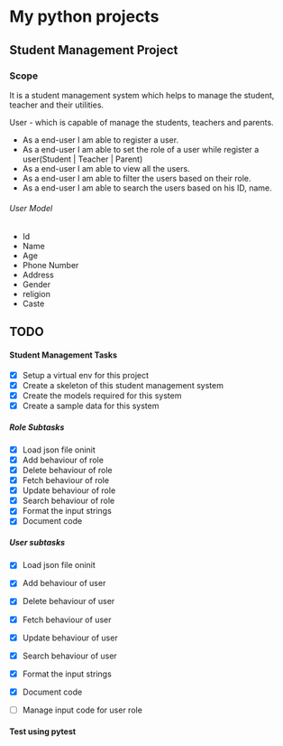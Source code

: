 # My python projects

## Student Management Project

### Scope

It is a student management system which helps to manage the student, teacher and their utilities.

User - which is capable of manage the students, teachers and parents.

* As a end-user I am able to register a user.
* As a end-user I am able to set the role of a user while register a user(Student | Teacher | Parent)
* As a end-user I am able to view all the users.
* As a end-user I am able to filter the users based on their role.
* As a end-user I am able to search the users based on his ID, name.

###### User Model

* Id
* Name
* Age
* Phone Number
* Address
* Gender
* religion
* Caste

## TODO

#### Student Management Tasks

* [X] Setup a virtual env for this project
* [X] Create a skeleton of this student management system
* [X] Create the models required for this system
* [X] Create a sample data for this system

##### Role Subtasks

* [X] Load json file oninit
* [X] Add behaviour of role
* [X] Delete behaviour of role
* [X] Fetch behaviour of role
* [X] Update behaviour of role
* [X] Search behaviour of role
* [X] Format the input strings
* [X] Document code

##### User subtasks

* [X] Load json file oninit
* [X] Add behaviour of user
* [X] Delete behaviour of user
* [X] Fetch behaviour of user
* [X] Update behaviour of user
* [X] Search behaviour of user
* [X] Format the input strings
* [X] Document code
* [ ] Manage input code for user role


#### Test using pytest
